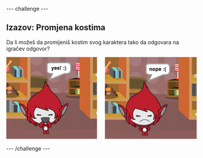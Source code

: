 \--- challenge \---

## Izazov: Promjena kostima

Da li možeš da promijeniš kostim svog karaktera tako da odgovara na igračev odgovor?

![screenshot](images/brain-costume.png)

\--- /challenge \---